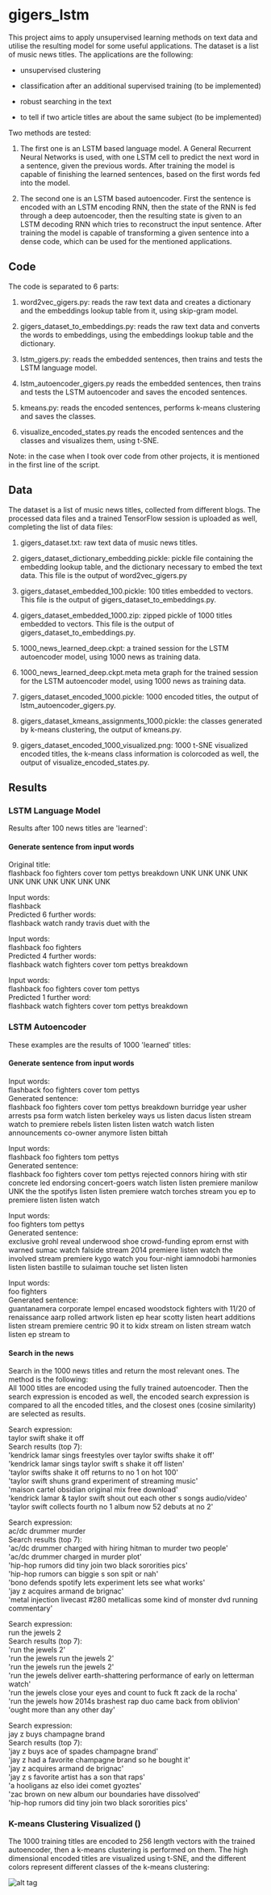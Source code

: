 # gigers_lstm
This project aims to apply unsupervised learning methods on text data and utilise the resulting model for some useful applications. The dataset is a list of music news titles. The applications are the following:

* unsupervised clustering

* classification after an additional supervised training (to be implemented)

* robust searching in the text

* to tell if two article titles are about the same subject (to be implemented)

Two methods are tested:

1. The first one is an LSTM based language model. A General Recurrent Neural Networks is used, with one LSTM cell to predict the next word in a sentence, given the previous words. After training the model is capable of finishing the learned sentences, based on the first words fed into the model.

2. The second one is an LSTM based autoencoder. First the sentence is encoded with an LSTM encoding RNN, then the state of the RNN is fed through a deep autoencoder, then the resulting state is given to an LSTM decoding RNN which tries to reconstruct the input sentence. After training the model is capable of transforming a given sentence into a dense code, which can be used for the mentioned applications.

## Code
The code is separated to 6 parts:

1. word2vec_gigers.py: reads the raw text data and creates a dictionary and the embeddings lookup table from it, using skip-gram model.

2. gigers_dataset_to_embeddings.py: reads the raw text data and converts the words to embeddings, using the embeddings lookup table and the dictionary.

3. lstm_gigers.py: reads the embedded sentences, then trains and tests the LSTM language model.

4. lstm_autoencoder_gigers.py reads the embedded sentences, then trains and tests the LSTM autoencoder and saves the encoded sentences.

5. kmeans.py: reads the encoded sentences, performs k-means clustering and saves the classes.

6. visualize_encoded_states.py reads the encoded sentences and the classes and visualizes them, using t-SNE.

Note: in the case when I took over code from other projects, it is mentioned in the first line of the script.

## Data
The dataset is a list of music news titles, collected from different blogs. The processed data files and a trained TensorFlow session is uploaded as well, completing the list of data files:

1. gigers_dataset.txt: raw text data of music news titles.

2. gigers_dataset_dictionary_embedding.pickle: pickle file containing the embedding lookup table, and the dictionary necessary to embed the text data. This file is the output of word2vec_gigers.py

3. gigers_dataset_embedded_100.pickle: 100 titles embedded to vectors. This file is the output of gigers_dataset_to_embeddings.py.

4. gigers_dataset_embedded_1000.zip: zipped pickle of 1000 titles embedded to vectors. This file is the output of gigers_dataset_to_embeddings.py.

5. 1000_news_learned_deep.ckpt: a trained session for the LSTM autoencoder model, using 1000 news as training data.

6. 1000_news_learned_deep.ckpt.meta meta graph for the trained session for the LSTM autoencoder model, using 1000 news as training data.

7. gigers_dataset_encoded_1000.pickle: 1000 encoded titles, the output of lstm_autoencoder_gigers.py.

8. gigers_dataset_kmeans_assignments_1000.pickle: the classes generated by k-means clustering, the output of kmeans.py.

9. gigers_dataset_encoded_1000_visualized.png: 1000 t-SNE visualized encoded titles, the k-means class information is colorcoded as well, the output of visualize_encoded_states.py.

## Results

### LSTM Language Model
Results after 100 news titles are 'learned':

#### Generate sentence from input words
Original title: <br />
flashback foo fighters cover tom pettys breakdown UNK UNK UNK UNK UNK UNK UNK UNK UNK UNK

Input words: <br />
flashback <br />
Predicted 6 further words: <br />
flashback watch randy travis duet with the

Input words: <br />
flashback foo fighters <br />
Predicted 4 further words: <br />
flashback watch fighters cover tom pettys breakdown

Input words: <br />
flashback foo fighters cover tom pettys <br />
Predicted 1 further word: <br />
flashback watch fighters cover tom pettys breakdown

### LSTM Autoencoder
These examples are the results of 1000 'learned' titles:

#### Generate sentence from input words

Input words: <br />
flashback foo fighters cover tom pettys <br />
Generated sentence: <br />
flashback foo fighters cover tom pettys breakdown burridge year usher arrests psa form watch listen berkeley ways us listen dacus listen stream watch to premiere rebels listen listen listen watch watch listen announcements co-owner anymore listen bittah 

Input words: <br />
flashback foo fighters tom pettys <br />
Generated sentence: <br />
flashback foo fighters cover tom pettys rejected connors hiring with stir concrete led endorsing concert-goers watch listen listen premiere manilow UNK the the spotifys listen listen premiere watch torches stream you ep to premiere listen listen watch

Input words: <br />
foo fighters tom pettys <br />
Generated sentence: <br />
exclusive grohl reveal underwood shoe crowd-funding eprom ernst with warned sumac watch falside stream 2014 premiere listen watch the involved stream premiere kygo watch you four-night iamnodobi harmonies listen listen bastille to sulaiman touche set listen listen 

Input words: <br />
foo fighters <br />
Generated sentence: <br />
guantanamera corporate lempel encased woodstock fighters with 11/20 of renaissance aarp rolled artwork listen ep hear scotty listen heart additions listen stream premiere centric 90 it to kidx stream on listen stream watch listen ep stream to

#### Search in the news

Search in the 1000 news titles and return the most relevant ones. The method is the following: <br />
All 1000 titles are encoded using the fully trained autoencoder. Then the search expression is encoded as well, the encoded search expression is compared to all the encoded titles, and the closest ones (cosine similarity) are selected as results.

Search expression: <br />
taylor swift shake it off <br />
Search results (top 7): <br />
'kendrick lamar sings freestyles over taylor swifts shake it off' <br />
'kendrick lamar sings taylor swift s shake it off   listen' <br />
'taylor swifts shake it off returns to no 1 on hot 100' <br />
'taylor swift shuns grand experiment of streaming music' <br />
'maison cartel   obsidian original mix free download' <br />
'kendrick lamar & taylor swift shout out each other s songs audio/video' <br />
'taylor swift collects fourth no 1 album now 52 debuts at no 2'

Search expression: <br />
ac/dc drummer murder <br />
Search results (top 7): <br />
'ac/dc drummer charged with hiring hitman to murder two people' <br />
'ac/dc drummer charged in murder plot' <br />
'hip-hop rumors did tiny join two black sororities pics' <br />
'hip-hop rumors can biggie s son spit or nah' <br />
'bono defends spotify lets experiment lets see what works' <br />
'jay z acquires armand de brignac' <br />
'metal injection livecast #280   metallicas some kind of monster dvd running commentary' <br />

Search expression: <br />
run the jewels 2 <br />
Search results (top 7): <br />
'run the jewels 2' <br />
'run the jewels run the jewels 2' <br />
'run the jewels run the jewels 2' <br />
'run the jewels deliver earth-shattering performance of early on letterman   watch' <br />
'run the jewels close your eyes and count to fuck ft zack de la rocha' <br />
'run the jewels how 2014s brashest rap duo came back from oblivion' <br />
'ought more than any other day' <br />

Search expression: <br />
jay z buys champagne brand <br />
Search results (top 7): <br />
'jay z buys ace of spades champagne brand' <br />
'jay z had a favorite champagne brand so he bought it' <br />
'jay z acquires armand de brignac' <br />
'jay z s favorite artist has a son that raps' <br />
'a hooligans az elso idei comet gyoztes' <br />
'zac brown on new album our boundaries have dissolved' <br />
'hip-hop rumors did tiny join two black sororities pics'

### K-means Clustering Visualized ()
The 1000 training titles are encoded to 256 length vectors with the trained autoencoder, then a k-means clustering is performed on them. The high dimensional encoded titles are visualized using t-SNE, and the different colors represent different classes of the k-means clustering:

![alt tag](https://raw.githubusercontent.com/gergelyBognar/gigers_lstm/master/gigers_dataset_encoded_1000_visualized.png)
